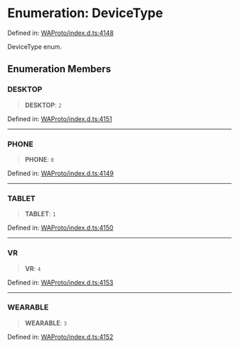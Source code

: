 # Enumeration: DeviceType

Defined in: [WAProto/index.d.ts:4148](https://github.com/Fokusdotid/Baileys/blob/982cc5b3c62bfc7b56d2f8f8427b6c1a2dda856f/WAProto/index.d.ts#L4148)

DeviceType enum.

## Enumeration Members

### DESKTOP

> **DESKTOP**: `2`

Defined in: [WAProto/index.d.ts:4151](https://github.com/Fokusdotid/Baileys/blob/982cc5b3c62bfc7b56d2f8f8427b6c1a2dda856f/WAProto/index.d.ts#L4151)

***

### PHONE

> **PHONE**: `0`

Defined in: [WAProto/index.d.ts:4149](https://github.com/Fokusdotid/Baileys/blob/982cc5b3c62bfc7b56d2f8f8427b6c1a2dda856f/WAProto/index.d.ts#L4149)

***

### TABLET

> **TABLET**: `1`

Defined in: [WAProto/index.d.ts:4150](https://github.com/Fokusdotid/Baileys/blob/982cc5b3c62bfc7b56d2f8f8427b6c1a2dda856f/WAProto/index.d.ts#L4150)

***

### VR

> **VR**: `4`

Defined in: [WAProto/index.d.ts:4153](https://github.com/Fokusdotid/Baileys/blob/982cc5b3c62bfc7b56d2f8f8427b6c1a2dda856f/WAProto/index.d.ts#L4153)

***

### WEARABLE

> **WEARABLE**: `3`

Defined in: [WAProto/index.d.ts:4152](https://github.com/Fokusdotid/Baileys/blob/982cc5b3c62bfc7b56d2f8f8427b6c1a2dda856f/WAProto/index.d.ts#L4152)
